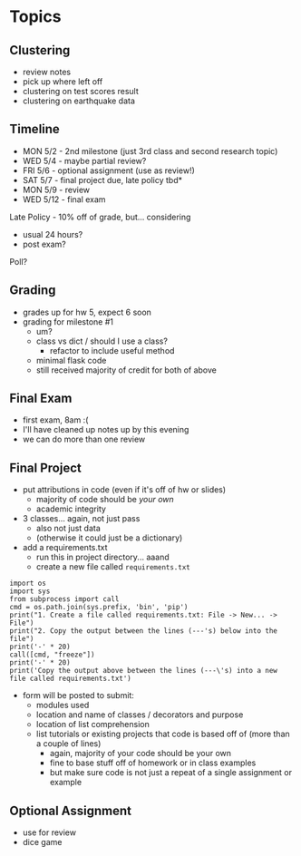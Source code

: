 Topics
=====

Clustering
-----

* review notes
* pick up where left off
* clustering on test scores result
* clustering on earthquake data

Timeline
-----

* MON 5/2 - 2nd milestone (just 3rd class and second research topic)
* WED 5/4 - maybe partial review? 
* FRI 5/6 - optional assignment (use as review!)
* SAT 5/7 - final project due, late policy tbd\*
* MON 5/9 - review
* WED 5/12 - final exam

Late Policy - 10% off of grade, but... considering

* usual 24 hours?
* post exam?

Poll?


Grading
-----

* grades up for hw 5, expect 6 soon
* grading for milestone #1
    * um?
    * class vs dict / should I use a class?
        * refactor to include useful method
    * minimal flask code
    * still received majority of credit for both of above 

Final Exam
-----

* first exam, 8am :( 
* I'll have cleaned up notes up by this evening
* we can do more than one review

Final Project
-----

* put attributions in code (even if it's off of hw or slides)
    * majority of code should be _your own_
    * academic integrity
* 3 classes... again, not just pass
    * also not just data 
    * (otherwise it could just be a dictionary)
* add a requirements.txt
    * run this in project directory... aaand
    * create a new file called `requirements.txt`

```
import os
import sys
from subprocess import call
cmd = os.path.join(sys.prefix, 'bin', 'pip')
print("1. Create a file called requirements.txt: File -> New... -> File")
print("2. Copy the output between the lines (---'s) below into the file")
print('-' * 20)
call([cmd, "freeze"])
print('-' * 20)
print('Copy the output above between the lines (---\'s) into a new file called requirements.txt')
```

* form will be posted to submit:
    * modules used
    * location and name of classes / decorators and purpose
    * location of list comprehension
    * list tutorials or existing projects that code is based off of (more than a couple of lines)
        * again, majority of your code should be your own
        * fine to base stuff off of homework or in class examples
        * but make sure code is not just a repeat of a single assignment or example

Optional Assignment
-----

* use for review
* dice game



